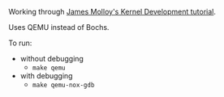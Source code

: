 Working through [James Molloy's Kernel Development tutorial][0].

Uses QEMU instead of Bochs.

To run:

- without debugging
	- `make qemu`
- with debugging
	- `make qemu-nox-gdb`



[0]: http://www.jamesmolloy.co.uk/tutorial_html/